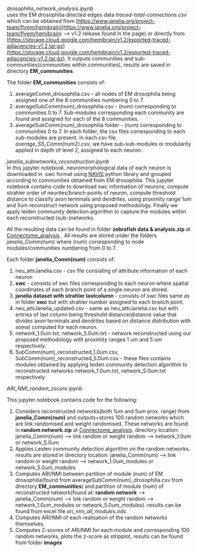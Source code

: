 *drosophilia_network_analysis.ipynb*<br/>
uses the EM drosophilia directed edges data *traced-total-connections.csv* which can be obtained from [https://www.janelia.org/project-team/flyem/hemibrain](https://www.janelia.org/project-team/flyem/hemibrain) --> v1.2 release found in the page) or directly from [https://storage.cloud.google.com/hemibrain/v1.2/exported-traced-adjacencies-v1.2.tar.gz](https://storage.cloud.google.com/hemibrain/v1.2/exported-traced-adjacencies-v1.2.tar.gz). It outputs communities and sub-communities(communities within communities), results are saved in directory **EM_communities**.

The folder **EM_communities** consists of:
1. averageComm_drosophilia.csv - all nodes of EM drosophilia being assigned one of the 8 communities numbering 0 to 7.
2. averageSubComm(num)_drosophilia.csv - (num) corresponding to communities 0 to 7. Sub-modules corresponding each community are found and assigned for each of the 8 communities.
3. averageSubComm(num)_drosophilia folder - (num) corresponding to communities 0 to 7. In each folder, the csv files corresponding to each sub-modules are present. In each csv file *average_SS_Comm(num2).csv*, we have sub-sub-modules or modularity applied in depth of level 2, assigned to each neuron.

                                                                                                




*janelia_subnetworks_reconstruction.ipynb*<br/>
In this jupyter notebook, neuromorphological data of each neuron is downloaded in .swc format using [NAVIS](https://navis-org.github.io/navis/) python library and grouped according to communities obtained from EM drosophilia. This jupyter notebook contains code to download swc information of neurons, compute strahler order of neurites/branch points of neuron, compute threshold distance to classify axon terminals and dendrites, using proximity range 1um and 5um reconstruct network using proposed methodology. Finally we apply leiden community detection algorithm to capture the modules within each reconstructed (sub-)networks. 

All the resulting data can be found in folder **zebrafish data & analysis.zip** at  [Connectome_analysis](https://zenodo.org/records/15102704?preview=1&token=eyJhbGciOiJIUzUxMiJ9.eyJpZCI6IjliMGQyMDczLTExNTktNDQ2ZS05NmI0LWVhMWJhODQ0N2E0NSIsImRhdGEiOnt9LCJyYW5kb20iOiJiMTg1NjI1ZGNkMGMyYTk1NDVjNDQ3ZDkzMTg4NmMxYiJ9.CTW09V7S8EDh_v7JupktYH5-yJ6GpYNhumSfZee56R2hOezkIQtYMwsb2BxBBrIZm1x5X8A_KOzetTpDeziSlA) . All results are stored under the folders *janelia_Comm(num)* where (num) corresponding to node modules/communities numbering from 0 to 7. 

Each folder **janelia_Comm(num)** consists of:
1. neu_attrJanelia.csv - csv file consisting of attribute information of each neuron
2. **swc** - consists of swc files corresponding to each neuron where spatial coordinates of each branch point of a single neuron are stored.
3. **janelia dataset with strahler lastcolumn** - consists of swc files same as in folder **swc** but with strahler number assigned to each branch point.
4. neu_attrJanelia_updated.csv - same as neu_attrJanelia.csv but with entries of last column being threshold distance(distance value that divides axon terminals and dendrites based on distance distribution with soma) computed for each neuron.
5. network_1.0um.txt, network_5.0um.txt - network reconstructed using our proposed methodology with proximity ranges 1 um and 5 um respectively.
6. SubComm(num)_reconstructed_1.0um.csv, SubComm(num)_reconstructed_5.0um.csv - these files contains modules obtained by applying leiden community detection algorithm to reconstructed networks network_1.0um.txt, network_5.0um.txt respectively.
 






*ARI_NMI_random_zscore.ipynb*<br/>

This jupyter notebook contains code for the following:


1. Considers reconstructed networks(both 1um and 5um prox. range) from **janelia_Comm(num)** and outputs+stores 100 random networks which are link randomised and weight randomised. These networks are found in **random network.zip** at [Connectome_analysis](https://zenodo.org/records/15102704?preview=1&token=eyJhbGciOiJIUzUxMiJ9.eyJpZCI6IjliMGQyMDczLTExNTktNDQ2ZS05NmI0LWVhMWJhODQ0N2E0NSIsImRhdGEiOnt9LCJyYW5kb20iOiJiMTg1NjI1ZGNkMGMyYTk1NDVjNDQ3ZDkzMTg4NmMxYiJ9.CTW09V7S8EDh_v7JupktYH5-yJ6GpYNhumSfZee56R2hOezkIQtYMwsb2BxBBrIZm1x5X8A_KOzetTpDeziSlA). directory location: janelia_Comm(num) --> link random or weight random --> network_1.0um or network_5.0um
2. Applies Leiden community detection algorithm on the random networks. results are stored in directory location: janelia_Comm(num) --> link random or weight random --> network_1.0um_modules or network_5.0um_modules
3. Computes ARI/NMI between partition of module (num) of EM drosophilia(found from averageSubComm(num)_drosophilia.csv from directory **EM_communities**) and partition of module (num) of reconstructed network(found at: **random network** --> janelia_Comm(num) --> link random or weight random --> network_1.0um_modules or network_5.0um_modules). results can be found from excel file *ari_nmi_all_modules.ods*.
4. Computes ARI/NMI of each realisation of the random networks themselves.
5. Computes Z-scores of ARI/NMI for each module and corresponding 100 random networks, plots the z-score as stripplot, results can be found from folder **images**










